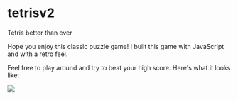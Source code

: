 # tetrisv2
Tetris better than ever

Hope you enjoy this classic puzzle game! I built this game with JavaScript and with a retro feel.    

Feel free to play around and try to beat your high score. Here's what it looks like:    

![](https://user-images.githubusercontent.com/29736643/33674493-c49ce73e-da7d-11e7-8b0a-f147e9b591d7.png)
